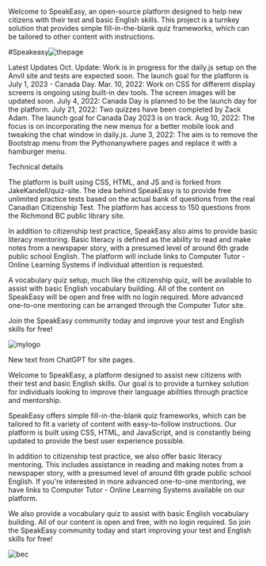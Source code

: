 Welcome to SpeakEasy, an open-source platform designed to help new citizens with their test and basic English skills. This project is a turnkey solution that provides simple fill-in-the-blank quiz frameworks, which can be tailored to other content with instructions.

#Speakeasy![thepage](https://user-images.githubusercontent.com/33843929/220177749-d6ff2405-e81e-48bb-a6b9-84d5e4a0bcf8.png)




Latest Updates
Oct. Update: Work is in progress for the daily.js setup on the Anvil site and tests are expected soon. The launch goal for the platform is July 1, 2023 - Canada Day.
Mar. 10, 2022: Work on CSS for different display screens is ongoing using built-in dev tools. The screen images will be updated soon.
July 4, 2022: Canada Day is planned to be the launch day for the platform.
July 21, 2022: Two quizzes have been completed by Zack Adam. The launch goal for Canada Day 2023 is on track.
Aug 10, 2022: The focus is on incorporating the new menus for a better mobile look and tweaking the chat window in daily.js.
June 3, 2022: The aim is to remove the Bootstrap menu from the Pythonanywhere pages and replace it with a hamburger menu.

Technical details

The platform is built using CSS, HTML, and JS and is forked from JakeKandell/quiz-site. The idea behind SpeakEasy is to provide free unlimited practice tests based on the actual bank of questions from the real Canadian Citizenship Test. The platform has access to 150 questions from the Richmond BC public library site.

In addition to citizenship test practice, SpeakEasy also aims to provide basic literacy mentoring. Basic literacy is defined as the ability to read and make notes from a newspaper story, with a presumed level of around 6th grade public school English. The platform will include links to Computer Tutor - Online Learning Systems if individual attention is requested.

A vocabulary quiz setup, much like the citizenship quiz, will be available to assist with basic English vocabulary building. All of the content on SpeakEasy will be open and free with no login required. More advanced one-to-one mentoring can be arranged through the Computer Tutor site.

Join the SpeakEasy community today and improve your test and English skills for free!

![mylogo](https://user-images.githubusercontent.com/33843929/163722229-fcf8bf6d-119b-41e0-9fe3-713792bced1b.jpg)


New text from ChatGPT for site pages.

Welcome to SpeakEasy, a platform designed to assist new citizens with their test and basic English skills. Our goal is to provide a turnkey solution for individuals looking to improve their language abilities through practice and mentorship.

SpeakEasy offers simple fill-in-the-blank quiz frameworks, which can be tailored to fit a variety of content with easy-to-follow instructions. Our platform is built using CSS, HTML, and JavaScript, and is constantly being updated to provide the best user experience possible.

In addition to citizenship test practice, we also offer basic literacy mentoring. This includes assistance in reading and making notes from a newspaper story, with a presumed level of around 6th grade public school English. If you're interested in more advanced one-to-one mentoring, we have links to Computer Tutor - Online Learning Systems available on our platform.

We also provide a vocabulary quiz to assist with basic English vocabulary building. All of our content is open and free, with no login required. So join the SpeakEasy community today and start improving your test and English skills for free!



![bec](https://user-images.githubusercontent.com/33843929/163722255-3f5bf00a-b2b2-4e02-b01d-758103b1b83b.jpg)



